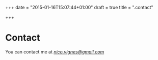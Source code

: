 +++
date = "2015-01-16T15:07:44+01:00"
draft = true
title = ".contact"

+++
# Contact

You can contact me at *nico.vignes@gmail.com*
